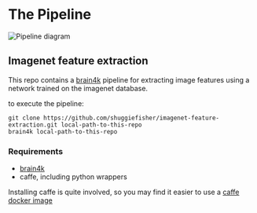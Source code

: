 



# The Pipeline

![Pipeline diagram](http://goo.gl/jdE5wV)


## Imagenet feature extraction

This repo contains a [brain4k](https://github.com/shuggiefisher/brain4k) pipeline for extracting image features using a network trained on the imagenet database.

to execute the pipeline:

```
git clone https://github.com/shuggiefisher/imagenet-feature-extraction.git local-path-to-this-repo
brain4k local-path-to-this-repo
```

### Requirements
- [brain4k](https://github.com/shuggiefisher/brain4k)
- caffe, including python wrappers

Installing caffe is quite involved, so you may find it easier to use a
[caffe docker image](https://registry.hub.docker.com/u/tleyden5iwx/caffe/)
